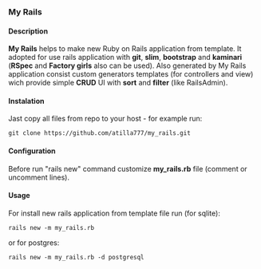 ### My Rails
#### Description
**My Rails** helps to make new Ruby on Rails application from template.
It adopted for use rails application with **git**, **slim**, **bootstrap** and **kaminari** (**RSpec** and **Factory girls** also can be used).
Also generated by My Rails application consist custom generators templates (for controllers and view) wich provide simple **CRUD** UI with **sort** and **filter** (like RailsAdmin).
#### Instalation
Jast copy all files from repo to your host - for example run:
```
git clone https://github.com/atilla777/my_rails.git
```
#### Configuration
Before run "rails new" command customize **my_rails.rb** file (comment or uncomment lines).
#### Usage
For install new rails application from template file run (for sqlite):
```
rails new -m my_rails.rb
```
or for postgres:
```
rails new -m my_rails.rb -d postgresql
```
